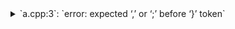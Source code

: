 <details><summary>`a.cpp:3`: `error: expected ‘,’ or ‘;’ before ‘}’ token`</summary>

<pre>
a.cpp:3:1: error: expected ‘,’ or ‘;’ before ‘}’ token
</pre>
</details>
